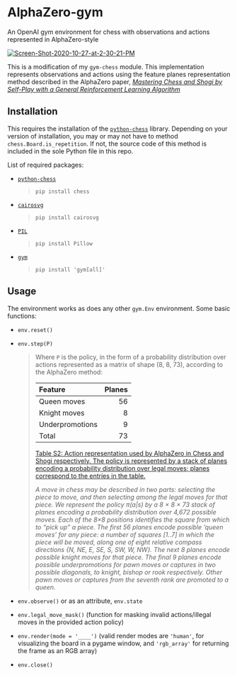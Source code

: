# AlphaZero-gym

An OpenAI gym environment for chess with observations and actions represented in AlphaZero-style

<a href="https://imgbb.com/"><img src="https://i.ibb.co/Fw4fhzK/Screen-Shot-2020-10-27-at-2-30-21-PM.png" alt="Screen-Shot-2020-10-27-at-2-30-21-PM" border="0"></a>

This is a modification of my `gym-chess` module. This implementation represents observations and actions using the feature planes representation method described in the AlphaZero paper, [*Mastering Chess and Shogi by Self-Play with a General Reinforcement Learning Algorithm*](https://arxiv.org/pdf/1712.01815.pdf)

## Installation

This requires the installation of the [`python-chess`](https://github.com/niklasf/python-chess) library. Depending on your version of installation, you may or may not have to method `chess.Board.is_repetition`. If not, the source code of this method is included in the sole Python file in this repo.

List of required packages:
* [`python-chess`](https://github.com/niklasf/python-chess)
  > `pip install chess`
* [`cairosvg`](https://pypi.org/project/CairoSVG/)
  > `pip install cairosvg`
* [`PIL`](https://pypi.org/project/Pillow/)
  > `pip install Pillow`
* [`gym`](https://github.com/openai/gym)
  > `pip install 'gym[all]'`
  
## Usage

The environment works as does any other `gym.Env` environment. Some basic functions:
* `env.reset()`
* `env.step(P)`

  > Where `P` is the policy, in the form of a probability distribution over actions represented as a matrix of shape (8, 8, 73), according to the AlphaZero method:
  > 
  > | Feature         | Planes        |
  > | :-------------- | ------------: |
  > | Queen moves     | 56            |
  > | Knight moves    | 8             |
  > | Underpromotions | 9             |
  > | Total           | 73            |
  > 
  > [Table S2: Action representation used by AlphaZero in Chess and Shogi respectively. The policy is represented by a stack of planes encoding a probability distribution over legal moves; planes correspond to the entries in the table.](https://arxiv.org/pdf/1712.01815.pdf#page=14)
  >
  > *A move in chess may be described in two parts: selecting the piece to move, and then*
  > *selecting among the legal moves for that piece. We represent the policy π(a|s) by a 8 × 8 × 73*
  > *stack of planes encoding a probability distribution over 4,672 possible moves. Each of the 8×8*
  > *positions identifies the square from which to “pick up” a piece. The first 56 planes encode*
  > *possible ‘queen moves’ for any piece: a number of squares [1..7] in which the piece will be*
  > *moved, along one of eight relative compass directions {N, NE, E, SE, S, SW, W, NW}. The*
  > *next 8 planes encode possible knight moves for that piece. The final 9 planes encode possible*
  > *underpromotions for pawn moves or captures in two possible diagonals, to knight, bishop or*
  > *rook respectively. Other pawn moves or captures from the seventh rank are promoted to a queen.*
* `env.observe()` or as an attribute, `env.state`
* `env.legal_move_mask()` (function for masking invalid actions/illegal moves in the provided action policy)
* `env.render(mode = '____')` (valid render modes are `'human'`, for visualizing the board in a pygame window, and `'rgb_array'` for returning the frame as an RGB array)
* `env.close()`
